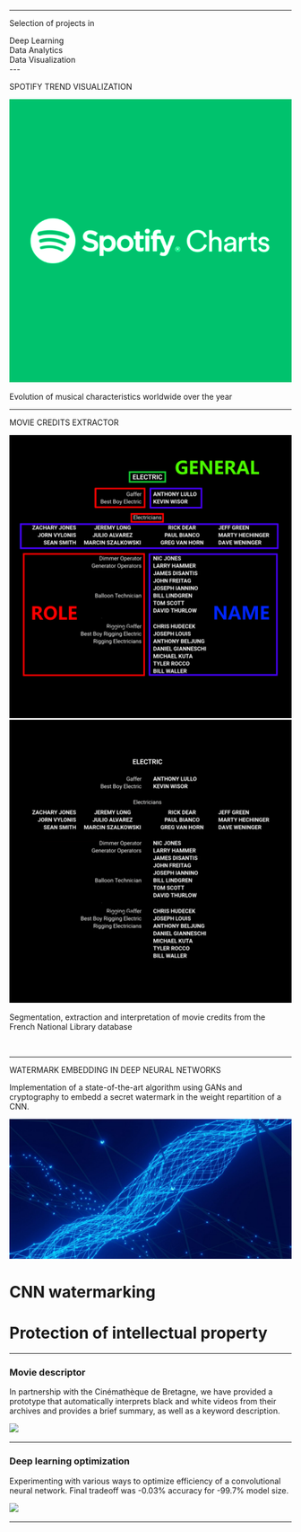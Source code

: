 
---
<div class="container">
  <p class="titletext" >Selection of projects in </p>
  <div class="animation">
    <div class="first"><div>Deep Learning</div></div>
    <div class="second"><div>Data Analytics</div></div>
    <div class="third"><div>Data Visualization</div></div>
  </div>
</div>
---
<p class="titletext" >SPOTIFY TREND VISUALIZATION</p>

<div class="spotifywrapper">
    <img src="images/spotify.png?raw=true" alt="spotify" class="spotify"/>
    <p class="spotifytext">Evolution of musical characteristics worldwide over the year</p>
</div>

---

<p class="titletext" >MOVIE CREDITS EXTRACTOR</p>

<div class="BNFwrapper">
  <div class="gallery">
    <img src="images/generik.png?raw=true" alt="generique">
    <img src="images/generik2.png?raw=true" alt="generique2">
  </div>
   <p class="BNFtext">Segmentation, extraction and interpretation of movie credits from the French National Library database</p>
</div>
<br>

---

<p class="titletext" >WATERMARK EMBEDDING IN DEEP NEURAL NETWORKS</p>

Implementation of a state-of-the-art algorithm using GANs and cryptography to embedd a secret watermark in the weight repartition of a CNN.

<div class="wrapper">
  <div class="image-wrapper">
  <img src="images/neuralnetwork.jpg?raw=true" class="wmimg"/></div>
  <div class="header-wrapper">
    <h1 class="wmh1">CNN watermarking</h1>
    <h1 class="wmh1">Protection of intellectual property</h1>
  </div>
</div>

---

### Movie descriptor

In partnership with the Cinémathèque de Bretagne, we have provided a prototype that automatically interprets black and white videos from their archives and provides a brief summary, as well as a keyword description.

<img src="images/dummy_thumbnail.jpg?raw=true"/>

---

### Deep learning optimization

Experimenting with various ways to optimize efficiency of a convolutional neural network. Final tradeoff was -0.03% accuracy for -99.7% model size.


<img src="images/dummy_thumbnail.jpg?raw=true"/>

---

